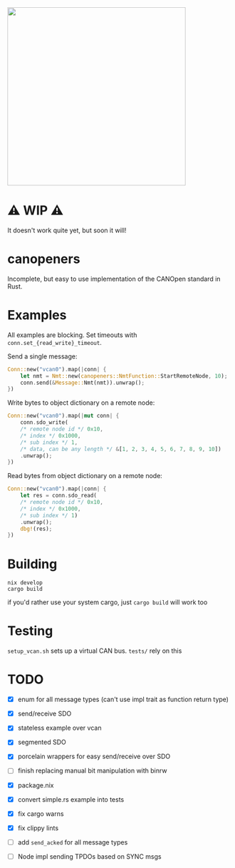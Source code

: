 <img src="https://github.com/b-camacho/canopeners/assets/12277070/5314c727-6eb5-41b3-92a5-2b2abaa504c3" width="400">

# ⚠️ WIP ⚠️
It doesn't work quite yet, but soon it will!

# canopeners
Incomplete, but easy to use implementation of the CANOpen standard in Rust.

# Examples
All examples are blocking. Set timeouts with `conn.set_{read_write}_timeout`.

Send a single message:
```rust
Conn::new("vcan0").map(|conn| {
    let nmt = Nmt::new(canopeners::NmtFunction::StartRemoteNode, 10);
    conn.send(&Message::Nmt(nmt)).unwrap();
})
```

Write bytes to object dictionary on a remote node:
```rust
Conn::new("vcan0").map(|mut conn| {
    conn.sdo_write(
    /* remote node id */ 0x10, 
    /* index */ 0x1000,
    /* sub index */ 1,
    /* data, can be any length */ &[1, 2, 3, 4, 5, 6, 7, 8, 9, 10])
    .unwrap();
})
```

Read bytes from object dictionary on a remote node:
```rust
Conn::new("vcan0").map(|conn| {
    let res = conn.sdo_read(
    /* remote node id */ 0x10, 
    /* index */ 0x1000,
    /* sub index */ 1)
    .unwrap();
    dbg!(res);
})
```


# Building
```
nix develop
cargo build
```
if you'd rather use your system cargo, just `cargo build` will work too

# Testing
`setup_vcan.sh` sets up a virtual CAN bus. `tests/` rely on this



# TODO
- [x] enum for all message types (can't use impl trait as function return type)
- [x] send/receive SDO
- [x] stateless example over vcan
- [x] segmented SDO
- [x] porcelain wrappers for easy send/receive over SDO
- [ ] finish replacing manual bit manipulation with binrw
- [x] package.nix
- [x] convert simple.rs example into tests
- [x] fix cargo warns
- [x] fix clippy lints
- [ ] add `send_acked` for all message types
- [ ] Node impl sending TPDOs based on SYNC msgs


